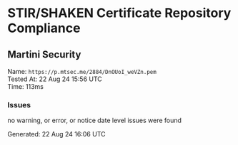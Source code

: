 # STIR/SHAKEN Certificate Repository Compliance

## Martini Security

Name: `https://p.mtsec.me/2884/DnOUoI_weVZn.pem`\
Tested At: 22 Aug 24 15:56 UTC\
Time: 113ms

### Issues

no warning, or error, or notice date level issues were found

Generated: 22 Aug 24 16:06 UTC